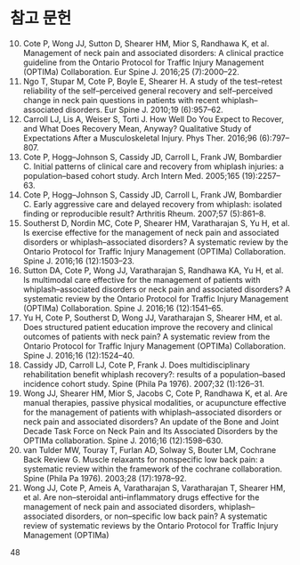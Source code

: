 # 참고 문헌

10. Cote P, Wong JJ, Sutton D, Shearer HM, Mior S, Randhawa K, et al. Management of neck pain and associated disorders: A clinical practice guideline from the Ontario Protocol for Traffic Injury Management (OPTIMa) Collaboration. Eur Spine J. 2016;25 (7):2000–22.
19. Ngo T, Stupar M, Cote P, Boyle E, Shearer H. A study of the test–retest reliability of the self–perceived general recovery and self–perceived change in neck pain questions in patients with recent whiplash–associated disorders. Eur Spine J. 2010;19 (6):957–62.
20. Carroll LJ, Lis A, Weiser S, Torti J. How Well Do You Expect to Recover, and What Does Recovery Mean, Anyway? Qualitative Study of Expectations After a Musculoskeletal Injury. Phys Ther. 2016;96 (6):797–807.
21. Cote P, Hogg–Johnson S, Cassidy JD, Carroll L, Frank JW, Bombardier C. Initial patterns of clinical care and recovery from whiplash injuries: a population–based cohort study. Arch Intern Med. 2005;165 (19):2257–63.
22. Cote P, Hogg–Johnson S, Cassidy JD, Carroll L, Frank JW, Bombardier C. Early aggressive care and delayed recovery from whiplash: isolated finding or reproducible result? Arthritis Rheum. 2007;57 (5):861–8.
23. Southerst D, Nordin MC, Cote P, Shearer HM, Varatharajan S, Yu H, et al. Is exercise effective for the management of neck pain and associated disorders or whiplash–associated disorders? A systematic review by the Ontario Protocol for Traffic Injury Management (OPTIMa) Collaboration. Spine J. 2016;16 (12):1503–23.
24. Sutton DA, Cote P, Wong JJ, Varatharajan S, Randhawa KA, Yu H, et al. Is multimodal care effective for the management of patients with whiplash–associated disorders or neck pain and associated disorders? A systematic review by the Ontario Protocol for Traffic Injury Management (OPTIMa) Collaboration. Spine J. 2016;16 (12):1541–65.
25. Yu H, Cote P, Southerst D, Wong JJ, Varatharajan S, Shearer HM, et al. Does structured patient education improve the recovery and clinical outcomes of patients with neck pain? A systematic review from the Ontario Protocol for Traffic Injury Management (OPTIMa) Collaboration. Spine J. 2016;16 (12):1524–40.
26. Cassidy JD, Carroll LJ, Cote P, Frank J. Does multidisciplinary rehabilitation benefit whiplash recovery?: results of a population–based incidence cohort study. Spine (Phila Pa 1976). 2007;32 (1):126–31.
27. Wong JJ, Shearer HM, Mior S, Jacobs C, Cote P, Randhawa K, et al. Are manual therapies, passive physical modalities, or acupuncture effective for the management of patients with whiplash–associated disorders or neck pain and associated disorders? An update of the Bone and Joint Decade Task Force on Neck Pain and Its Associated Disorders by the OPTIMa collaboration. Spine J. 2016;16 (12):1598–630.
28. van Tulder MW, Touray T, Furlan AD, Solway S, Bouter LM, Cochrane Back Review G. Muscle relaxants for nonspecific low back pain: a systematic review within the framework of the cochrane collaboration. Spine (Phila Pa 1976). 2003;28 (17):1978–92.
29. Wong JJ, Cote P, Ameis A, Varatharajan S, Varatharajan T, Shearer HM, et al. Are non–steroidal anti–inflammatory drugs effective for the management of neck pain and associated disorders, whiplash–associated disorders, or non–specific low back pain? A systematic review of systematic reviews by the Ontario Protocol for Traffic Injury Management (OPTIMa)

<PAGE>48